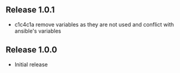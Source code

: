 ## Release 1.0.1

* c1c4c1a remove variables as they are not used and conflict with ansible's variables

## Release 1.0.0

* Initial release

